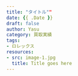 ```yaml
---
title: "タイトル""
date: {{ .Date }}
draft: false
author: Yasu
category: 買取実績
tags:
- ロレックス
resources:
- src: image-1.jpg
  title: Title goes here
---
```

